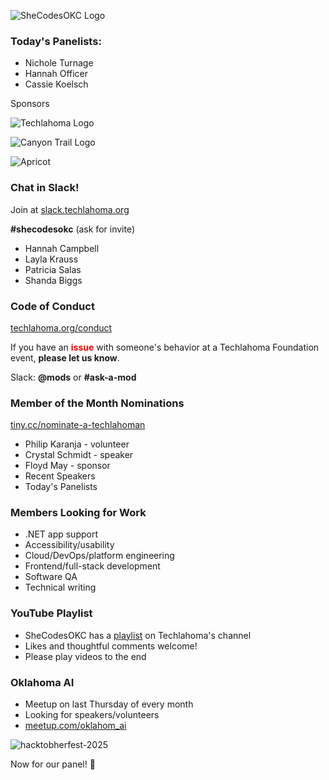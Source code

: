 ![SheCodesOKC Logo](https://personal-k8s-main-space.nyc3.digitaloceanspaces.com/simpleslides.dev/user-uploads/40/01HSMEQDP64ABGZHRHE3FY86BS.png)

### Today's Panelists:
* Nichole Turnage
* Hannah Officer
* Cassie Koelsch

Sponsors

![Techlahoma Logo](https://personal-k8s-main-space.nyc3.digitaloceanspaces.com/simpleslides.dev/user-uploads/38/01HSMEHB913M3M3NFF1ZQE0KY7.png)

![Canyon Trail Logo](https://personal-k8s-main-space.nyc3.digitaloceanspaces.com/simpleslides.dev/user-uploads/39/01HSMEJ54758WV0XX7TVZ42Z48.png)

![Apricot](https://personal-k8s-main-space.nyc3.digitaloceanspaces.com/simpleslides.dev/user-uploads/185/01K4NBQH5DY94N28VWFR1VTGN8.png)

### Chat in Slack!
Join at [slack.techlahoma.org](https://slack.techlahoma.org)

**#shecodesokc** (ask for invite)
- Hannah Campbell
- Layla Krauss
- Patricia Salas
- Shanda Biggs

### Code of Conduct
[techlahoma.org/conduct](https://techlahoma.org/conduct)

If you have an <span style="color: red;">**issue**</span> with someone's behavior at a Techlahoma Foundation event, **please let us know**.  

Slack: **@mods** or **#ask-a-mod**

### Member of the Month Nominations
[tiny.cc/nominate-a-techlahoman](https://tiny.cc/nominate-a-techlahoman)
* Philip Karanja - volunteer
* Crystal Schmidt - speaker
* Floyd May - sponsor
* Recent Speakers
* Today's Panelists

### Members Looking for Work
* .NET app support
* Accessibility/usability
* Cloud/DevOps/platform engineering
* Frontend/full-stack development
* Software QA
* Technical writing

### YouTube Playlist
* SheCodesOKC has a [playlist](https://www.youtube.com/playlist?list=PLdW0ayjzW_LCTxJGdEZ63341aTLDGJAbb) on Techlahoma's channel
* Likes and thoughtful comments welcome!
* Please play videos to the end

### Oklahoma AI
* Meetup on last Thursday of every month
* Looking for speakers/volunteers
* [meetup.com/oklahom_ai](https://www.meetup.com/oklahom_ai)

![hacktobherfest-2025](https://personal-k8s-main-space.nyc3.digitaloceanspaces.com/simpleslides.dev/user-uploads/186/01K4Y16ME9SQSYVEY5K3YQ0GAT.png)

Now for our panel! 🎉
